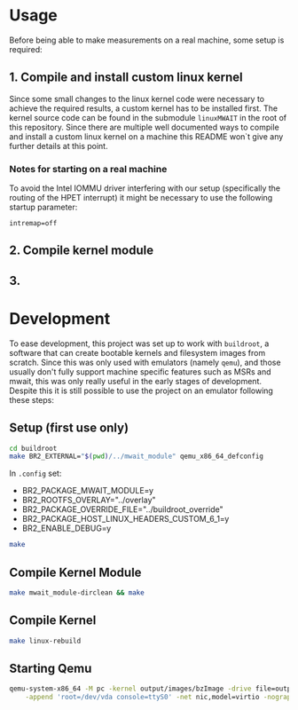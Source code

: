# Usage

Before being able to make measurements on a real machine, some setup is required:

## 1. Compile and install custom linux kernel

Since some small changes to the linux kernel code were necessary to achieve the required results, a custom kernel has to be installed first.
The kernel source code can be found in the submodule ```linuxMWAIT``` in the root of this repository.
Since there are multiple well documented ways to compile and install a custom linux kernel on a machine this README won`t give any further details at this point.

### Notes for starting on a real machine

To avoid the Intel IOMMU driver interfering with our setup (specifically the routing of the HPET interrupt) it might be necessary to use the following startup parameter:

```
intremap=off
```

## 2. Compile kernel module

## 3. 

# Development

To ease development, this project was set up to work with ```buildroot```, a software that can create bootable kernels and filesystem images from scratch.
Since this was only used with emulators (namely ```qemu```), and those usually don't fully support machine specific features such as MSRs and mwait, this was only really useful in the early stages of development.
Despite this it is still possible to use the project on an emulator following these steps:

## Setup (first use only)

```sh
cd buildroot
make BR2_EXTERNAL="$(pwd)/../mwait_module" qemu_x86_64_defconfig
```

In ```.config``` set:
* BR2_PACKAGE_MWAIT_MODULE=y
* BR2_ROOTFS_OVERLAY="../overlay"
* BR2_PACKAGE_OVERRIDE_FILE="../buildroot_override"
* BR2_PACKAGE_HOST_LINUX_HEADERS_CUSTOM_6_1=y
* BR2_ENABLE_DEBUG=y

```sh
make
```

## Compile Kernel Module

```sh
make mwait_module-dirclean && make
```

## Compile Kernel

```sh
make linux-rebuild
```

## Starting Qemu

```sh
qemu-system-x86_64 -M pc -kernel output/images/bzImage -drive file=output/images/rootfs.ext2,if=virtio,format=raw \
    -append 'root=/dev/vda console=ttyS0' -net nic,model=virtio -nographic -serial mon:stdio -net user -smp 2
```

